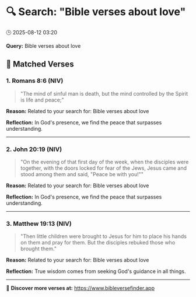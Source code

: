 # 🔍 Search: "Bible verses about love"
🕒 2025-08-12 03:20

**Query:** Bible verses about love

## 📖 Matched Verses

### 1. Romans 8:6 (NIV)
> "The mind of sinful man is death, but the mind controlled by the Spirit is life and peace;"

**Reason:** Related to your search for: Bible verses about love

**Reflection:** In God's presence, we find the peace that surpasses understanding.

---

### 2. John 20:19 (NIV)
> "On the evening of that first day of the week, when the disciples were together, with the doors locked for fear of the Jews, Jesus came and stood among them and said, "Peace be with you!""

**Reason:** Related to your search for: Bible verses about love

**Reflection:** In God's presence, we find the peace that surpasses understanding.

---

### 3. Matthew 19:13 (NIV)
> "Then little children were brought to Jesus for him to place his hands on them and pray for them. But the disciples rebuked those who brought them."

**Reason:** Related to your search for: Bible verses about love

**Reflection:** True wisdom comes from seeking God's guidance in all things.

---

🔗 **Discover more verses at:** https://www.bibleversefinder.app
